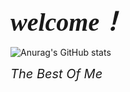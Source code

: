 <i style="font-size:40px; font-weight: bold;font-family: Georgia">welcome！</i>

![Anurag's GitHub stats](https://github-readme-stats.vercel.app/api?username=wangxudongcc&show_icons=true&theme=dracula&locale=cn)

<i style="font-size:20px">The Best Of Me</i>
